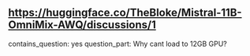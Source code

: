 ## https://huggingface.co/TheBloke/Mistral-11B-OmniMix-AWQ/discussions/1

contains_question: yes
question_part: Why cant load to 12GB GPU?